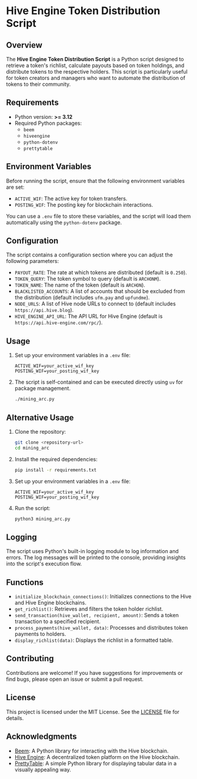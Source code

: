 # Hive Engine Token Distribution Script

## Overview

The **Hive Engine Token Distribution Script** is a Python script designed to retrieve a token's richlist, calculate payouts based on token holdings, and distribute tokens to the respective holders. This script is particularly useful for token creators and managers who want to automate the distribution of tokens to their community.

## Requirements

- Python version: **>= 3.12**
- Required Python packages:
  - `beem`
  - `hiveengine`
  - `python-dotenv`
  - `prettytable`

## Environment Variables

Before running the script, ensure that the following environment variables are set:

- `ACTIVE_WIF`: The active key for token transfers.
- `POSTING_WIF`: The posting key for blockchain interactions.

You can use a `.env` file to store these variables, and the script will load them automatically using the `python-dotenv` package.

## Configuration

The script contains a configuration section where you can adjust the following parameters:

- `PAYOUT_RATE`: The rate at which tokens are distributed (default is `0.250`).
- `TOKEN_QUERY`: The token symbol to query (default is `ARCHONM`).
- `TOKEN_NAME`: The name of the token (default is `ARCHON`).
- `BLACKLISTED_ACCOUNTS`: A list of accounts that should be excluded from the distribution (default includes `ufm.pay` and `upfundme`).
- `NODE_URLS`: A list of Hive node URLs to connect to (default includes `https://api.hive.blog`).
- `HIVE_ENGINE_API_URL`: The API URL for Hive Engine (default is `https://api.hive-engine.com/rpc/`).

## Usage
1. Set up your environment variables in a `.env` file:

   ```plaintext
   ACTIVE_WIF=your_active_wif_key
   POSTING_WIF=your_posting_wif_key
   ```
2. The script is self-contained and can be executed directly using `uv` for package management.

   ```bash
   ./mining_arc.py
   ```

## Alternative Usage

1. Clone the repository:

   ```bash
   git clone <repository-url>
   cd mining_arc 
   ```

2. Install the required dependencies:

   ```bash
   pip install -r requirements.txt
   ```

3. Set up your environment variables in a `.env` file:

   ```plaintext
   ACTIVE_WIF=your_active_wif_key
   POSTING_WIF=your_posting_wif_key
   ```

4. Run the script:
   ```bash
   python3 mining_arc.py
   ```

## Logging

The script uses Python's built-in logging module to log information and errors. The log messages will be printed to the console, providing insights into the script's execution flow.

## Functions

- `initialize_blockchain_connections()`: Initializes connections to the Hive and Hive Engine blockchains.
- `get_richlist()`: Retrieves and filters the token holder richlist.
- `send_transaction(hive_wallet, recipient, amount)`: Sends a token transaction to a specified recipient.
- `process_payments(hive_wallet, data)`: Processes and distributes token payments to holders.
- `display_richlist(data)`: Displays the richlist in a formatted table.

## Contributing

Contributions are welcome! If you have suggestions for improvements or find bugs, please open an issue or submit a pull request.

## License

This project is licensed under the MIT License. See the [LICENSE](LICENSE) file for details.

## Acknowledgments

- [Beem](https://github.com/holgerd77/beem): A Python library for interacting with the Hive blockchain.
- [Hive Engine](https://hive-engine.com): A decentralized token platform on the Hive blockchain.
- [PrettyTable](https://pypi.org/project/prettytable/): A simple Python library for displaying tabular data in a visually appealing way.
